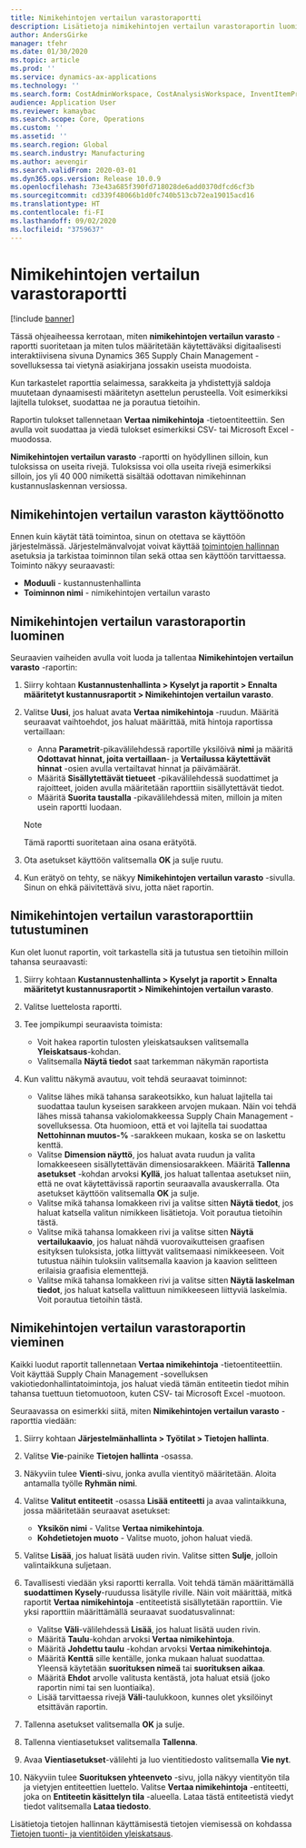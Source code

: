 ```yaml
---
title: Nimikehintojen vertailun varastoraportti
description: Lisätietoja nimikehintojen vertailun varastoraportin luomisesta ja tuloksen selaamisesta ja/tai viemisestä.
author: AndersGirke
manager: tfehr
ms.date: 01/30/2020
ms.topic: article
ms.prod: ''
ms.service: dynamics-ax-applications
ms.technology: ''
ms.search.form: CostAdminWorkspace, CostAnalysisWorkspace, InventItemPriceCompareStorage, InventItemPriceCompareStorageDetailsChart, InventItemPriceCompareStorageDetails
audience: Application User
ms.reviewer: kamaybac
ms.search.scope: Core, Operations
ms.custom: ''
ms.assetid: ''
ms.search.region: Global
ms.search.industry: Manufacturing
ms.author: aevengir
ms.search.validFrom: 2020-03-01
ms.dyn365.ops.version: Release 10.0.9
ms.openlocfilehash: 73e43a685f390fd718028de6add0370dfcd6cf3b
ms.sourcegitcommit: cd339f48066b1d0fc740b513cb72ea19015acd16
ms.translationtype: HT
ms.contentlocale: fi-FI
ms.lasthandoff: 09/02/2020
ms.locfileid: "3759637"
---
```

# <a name="compare-item-prices-storage-report"></a>Nimikehintojen vertailun varastoraportti

[!include [banner](../includes/banner.md)]

Tässä ohjeaiheessa kerrotaan, miten **nimikehintojen vertailun varasto** -raportti suoritetaan ja miten tulos määritetään käytettäväksi digitaalisesti interaktiivisena sivuna Dynamics 365 Supply Chain Management -sovelluksessa tai vietynä asiakirjana jossakin useista muodoista.

Kun tarkastelet raporttia selaimessa, sarakkeita ja yhdistettyjä saldoja muutetaan dynaamisesti määritetyn asettelun perusteella. Voit esimerkiksi lajitella tulokset, suodattaa ne ja porautua tietoihin.

Raportin tulokset tallennetaan **Vertaa nimikehintoja** -tietoentiteettiin. Sen avulla voit suodattaa ja viedä tulokset esimerkiksi CSV- tai Microsoft Excel -muodossa.

**Nimikehintojen vertailun varasto** -raportti on hyödyllinen silloin, kun tuloksissa on useita rivejä. Tuloksissa voi olla useita rivejä esimerkiksi silloin, jos yli 40 000 nimikettä sisältää odottavan nimikehinnan kustannuslaskennan versiossa.

## <a name="enable-compare-item-prices-storage"></a>Nimikehintojen vertailun varaston käyttöönotto

Ennen kuin käytät tätä toimintoa, sinun on otettava se käyttöön järjestelmässä. Järjestelmänvalvojat voivat käyttää [toimintojen hallinnan](../../fin-ops-core/fin-ops/get-started/feature-management/feature-management-overview.md) asetuksia ja tarkistaa toiminnon tilan sekä ottaa sen käyttöön tarvittaessa. Toiminto näkyy seuraavasti:

- **Moduuli** - kustannustenhallinta
- **Toiminnon nimi** - nimikehintojen vertailun varasto

## <a name="generate-a-compare-item-prices-storage-report"></a>Nimikehintojen vertailun varastoraportin luominen

Seuraavien vaiheiden avulla voit luoda ja tallentaa **Nimikehintojen vertailun varasto** -raportin:

1. Siirry kohtaan **Kustannustenhallinta > Kyselyt ja raportit > Ennalta määritetyt kustannusraportit > Nimikehintojen vertailun varasto**.

1. Valitse **Uusi**, jos haluat avata **Vertaa nimikehintoja** -ruudun. Määritä seuraavat vaihtoehdot, jos haluat määrittää, mitä hintoja raportissa vertaillaan:

    - Anna **Parametrit**-pikavälilehdessä raportille yksilöivä **nimi** ja määritä **Odottavat hinnat, joita vertaillaan**- ja **Vertailussa käytettävät hinnat** -osien avulla vertailtavat hinnat ja päivämäärät.
    - Määritä **Sisällytettävät tietueet** -pikavälilehdessä suodattimet ja rajoitteet, joiden avulla määritetään raporttiin sisällytettävät tiedot.
    - Määritä **Suorita taustalla** -pikavälilehdessä miten, milloin ja miten usein raportti luodaan.
    > [!NOTE]
    > Tämä raportti suoritetaan aina osana erätyötä.

1. Ota asetukset käyttöön valitsemalla **OK** ja sulje ruutu.

1. Kun erätyö on tehty, se näkyy **Nimikehintojen vertailun varasto** -sivulla. Sinun on ehkä päivitettävä sivu, jotta näet raportin.

## <a name="explore-the-compare-item-prices-storage-report"></a>Nimikehintojen vertailun varastoraporttiin tutustuminen

Kun olet luonut raportin, voit tarkastella sitä ja tutustua sen tietoihin milloin tahansa seuraavasti:

1. Siirry kohtaan **Kustannustenhallinta > Kyselyt ja raportit > Ennalta määritetyt kustannusraportit > Nimikehintojen vertailun varasto**.

1. Valitse luettelosta raportti.

1. Tee jompikumpi seuraavista toimista:

    - Voit hakea raportin tulosten yleiskatsauksen valitsemalla **Yleiskatsaus**-kohdan.
    - Valitsemalla **Näytä tiedot** saat tarkemman näkymän raportista

1. Kun valittu näkymä avautuu, voit tehdä seuraavat toiminnot:

    - Valitse lähes mikä tahansa sarakeotsikko, kun haluat lajitella tai suodattaa taulun kyseisen sarakkeen arvojen mukaan. Näin voi tehdä lähes missä tahansa vakiolomakkeessa Supply Chain Management -sovelluksessa. Ota huomioon, että et voi lajitella tai suodattaa **Nettohinnan muutos-%** -sarakkeen mukaan, koska se on laskettu kenttä.
    - Valitse **Dimension näyttö**, jos haluat avata ruudun ja valita lomakkeeseen sisällytettävän dimensiosarakkeen. Määritä **Tallenna asetukset** -kohdan arvoksi **Kyllä**, jos haluat tallentaa asetukset niin, että ne ovat käytettävissä raportin seuraavalla avauskerralla. Ota asetukset käyttöön valitsemalla **OK** ja sulje.
    - Valitse mikä tahansa lomakkeen rivi ja valitse sitten **Näytä tiedot**, jos haluat katsella valitun nimikkeen lisätietoja. Voit porautua tietoihin tästä.
    - Valitse mikä tahansa lomakkeen rivi ja valitse sitten **Näytä vertailukaavio**, jos haluat nähdä vuorovaikutteisen graafisen esityksen tuloksista, jotka liittyvät valitsemaasi nimikkeeseen. Voit tutustua näihin tuloksiin valitsemalla kaavion ja kaavion selitteen erilaisia graafisia elementtejä.
    - Valitse mikä tahansa lomakkeen rivi ja valitse sitten **Näytä laskelman tiedot**, jos haluat katsella valittuun nimikkeeseen liittyviä laskelmia. Voit porautua tietoihin tästä.

## <a name="export-the-compare-item-prices-storage-report"></a>Nimikehintojen vertailun varastoraportin vieminen

Kaikki luodut raportit tallennetaan **Vertaa nimikehintoja** -tietoentiteettiin. Voit käyttää Supply Chain Management -sovelluksen vakiotiedonhallintatoimintoja, jos haluat viedä tämän entiteetin tiedot mihin tahansa tuettuun tietomuotoon, kuten CSV- tai Microsoft Excel -muotoon.

Seuraavassa on esimerkki siitä, miten **Nimikehintojen vertailun varasto** -raporttia viedään:

1. Siirry kohtaan **Järjestelmänhallinta > Työtilat > Tietojen hallinta**.

1. Valitse **Vie**-painike **Tietojen hallinta** -osassa.

1. Näkyviin tulee **Vienti**-sivu, jonka avulla vientityö määritetään. Aloita antamalla työlle **Ryhmän nimi**.

1. Valitse **Valitut entiteetit** -osassa **Lisää entiteetti** ja avaa valintaikkuna, jossa määritetään seuraavat asetukset:

    - **Yksikön nimi** - Valitse **Vertaa nimikehintoja**.
    - **Kohdetietojen muoto** - Valitse muoto, johon haluat viedä.

1. Valitse **Lisää**, jos haluat lisätä uuden rivin. Valitse sitten **Sulje**, jolloin valintaikkuna suljetaan.

1. Tavallisesti viedään yksi raportti kerralla. Voit tehdä tämän määrittämällä **suodattimen** **Kysely**-ruudussa lisätylle riville. Näin voit määrittää, mitkä raportit **Vertaa nimikehintoja** -entiteetistä sisällytetään raporttiin. Vie yksi raporttiin määrittämällä seuraavat suodatusvalinnat:

    - Valitse **Väli**-välilehdessä **Lisää**, jos haluat lisätä uuden rivin.
    - Määritä **Taulu**-kohdan arvoksi **Vertaa nimikehintoja**.
    - Määritä **Johdettu taulu** -kohdan arvoksi **Vertaa nimikehintoja**.
    - Määritä **Kenttä** sille kentälle, jonka mukaan haluat suodattaa. Yleensä käytetään **suorituksen nimeä** tai **suorituksen aikaa**.
    - Määritä **Ehdot** arvolle valitusta kentästä, jota haluat etsiä (joko raportin nimi tai sen luontiaika).
    - Lisää tarvittaessa rivejä **Väli**-taulukkoon, kunnes olet yksilöinyt etsittävän raportin.

1. Tallenna asetukset valitsemalla **OK** ja sulje.

1. Tallenna vientiasetukset valitsemalla **Tallenna**.

1. Avaa **Vientiasetukset**-välilehti ja luo vientitiedosto valitsemalla **Vie nyt**.

1. Näkyviin tulee **Suorituksen yhteenveto** -sivu, jolla näkyy vientityön tila ja vietyjen entiteettien luettelo. Valitse **Vertaa nimikehintoja** -entiteetti, joka on **Entiteetin käsittelyn tila** -alueella. Lataa tästä entiteetistä viedyt tiedot valitsemalla **Lataa tiedosto**.

Lisätietoja tietojen hallinnan käyttämisestä tietojen viemisessä on kohdassa [Tietojen tuonti- ja vientitöiden yleiskatsaus](../../fin-ops-core/dev-itpro/data-entities/data-import-export-job.md).
